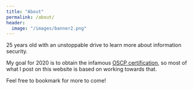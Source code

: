 ```yaml
---
title: "About"
permalink: /about/
header:
  image: "/images/banner2.png"
---
```


25 years old with an unstoppable drive to learn more about information security.

My goal for 2020 is to obtain the infamous [OSCP certification](https://www.offensive-security.com/pwk-oscp/), so most of what I post on this website is based on working towards that.

Feel free to bookmark for more to come!
